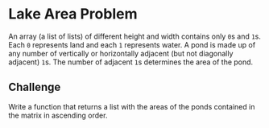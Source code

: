 # Lake Area Problem

An array (a list of lists) of different height and width contains only `0`s and `1`s. Each `0` represents land and each `1` represents water. A pond is made up of any number of vertically or horizontally adjacent (but not diagonally adjacent) `1`s. The number of adjacent `1`s determines the area of ​​the pond.

## Challenge
Write a function that returns a list with the areas of the ponds contained in the matrix in ascending order.